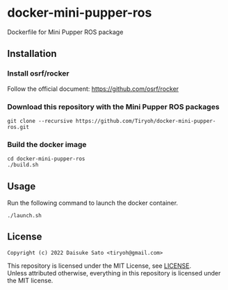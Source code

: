 # docker-mini-pupper-ros
Dockerfile for Mini Pupper ROS package

## Installation

### Install osrf/rocker

Follow the official document: https://github.com/osrf/rocker

### Download this repository with the Mini Pupper ROS packages

```
git clone --recursive https://github.com/Tiryoh/docker-mini-pupper-ros.git
```

### Build the docker image

```
cd docker-mini-pupper-ros
./build.sh
```

## Usage

Run the following command to launch the docker container.

```
./launch.sh
```


## License

```
Copyright (c) 2022 Daisuke Sato <tiryoh@gmail.com>
```

This repository is licensed under the MIT License, see [LICENSE](./LICENSE).  
Unless attributed otherwise, everything in this repository is licensed under the MIT license.
